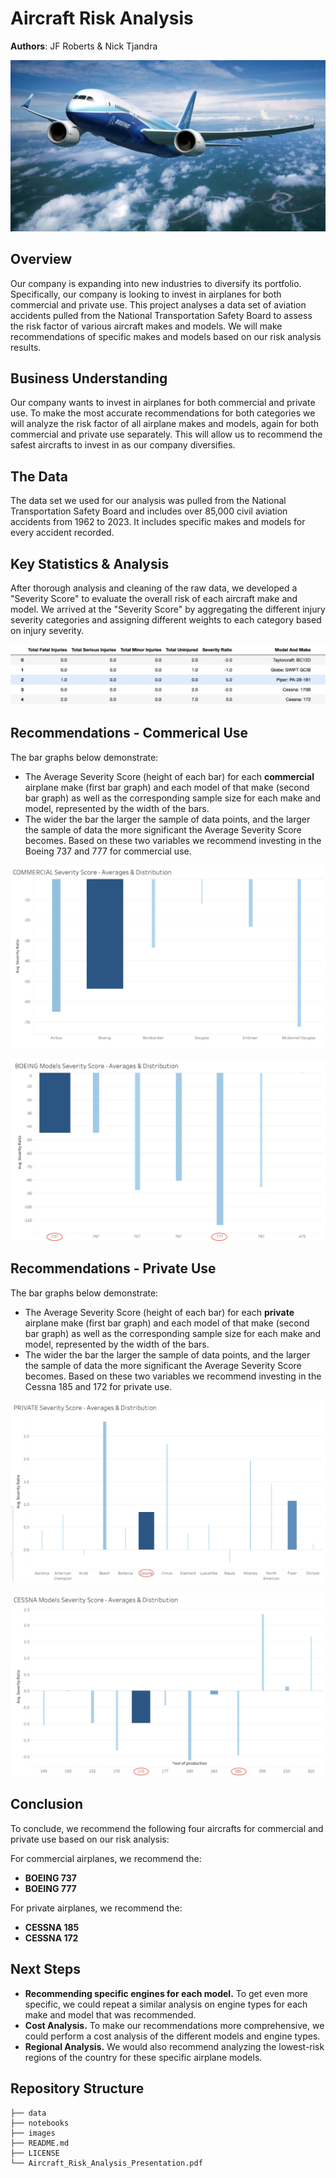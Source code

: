 # Aircraft Risk Analysis

**Authors**: JF Roberts & Nick Tjandra

![img](images/Airplane.png)

## Overview

Our company is expanding into new industries to diversify its portfolio. Specifically, our company is looking to invest in airplanes for both commercial and private use. This project analyses a data set of aviation accidents pulled from the National Transportation Safety Board to assess the risk factor of various aircraft makes and models. We will make recommendations of specific makes and models based on our risk analysis results.

## Business Understanding

Our company wants to invest in airplanes for both commercial and private use. To make the most accurate recommendations for both categories we will analyze the risk factor of all airplane makes and models, again for both commercial and private use separately. This will allow us to recommend the safest aircrafts to invest in as our company diversifies.

## The Data 

The data set we used for our analysis was pulled from the National Transportation Safety Board and includes over 85,000 civil aviation accidents from 1962 to 2023. It includes specific makes and models for every accident recorded.

## Key Statistics & Analysis

After thorough analysis and cleaning of the raw data, we developed a "Severity Score" to evaluate the overall risk of each aircraft make and model. We arrived at the "Severity Score" by aggregating the different injury severity categories and assigning different weights to each category based on injury severity.

![img](images/SevScoreTable.png)

## Recommendations - Commerical Use

The bar graphs below demonstrate: 
- The Average Severity Score (height of each bar) for each **commercial** airplane make (first bar graph) and each model of that make (second bar graph) as well as the corresponding sample size for each make and model, represented by the width of the bars. 
- The wider the bar the larger the sample of data points, and the larger the sample of data the more significant the Average Severity Score becomes. Based on these two variables we recommend investing in the Boeing 737 and 777 for commercial use.

![img](images/CommSevScore.png) 

![img](images/BoeingSevScore.png)  

## Recommendations - Private Use

The bar graphs below demonstrate: 
- The Average Severity Score (height of each bar) for each **private** airplane make (first bar graph) and each model of that make (second bar graph) as well as the corresponding sample size for each make and model, represented by the width of the bars. 
- The wider the bar the larger the sample of data points, and the larger the sample of data the more significant the Average Severity Score becomes. Based on these two variables we recommend investing in the Cessna 185 and 172 for private use.

![img](images/PrivSevScore.png) 

![img](images/CessnaSevScore.png)

## Conclusion

To conclude, we recommend the following four aircrafts for commercial and private use based on our risk analysis:

For commercial airplanes, we recommend the:
- **BOEING 737**
- **BOEING 777**

For private airplanes, we recommend the:
- **CESSNA 185**
- **CESSNA 172**

## Next Steps

- **Recommending specific engines for each model.** To get even more specific, we could repeat a similar analysis on engine types for each make and model that was recommended.
- **Cost Analysis.** To make our recommendations more comprehensive, we could perform a cost analysis of the different models and engine types.
- **Regional Analysis.** We would also recommend analyzing the lowest-risk regions of the country for these specific airplane models.

## Repository Structure

```
├── data
├── notebooks
├── images
├── README.md
├── LICENSE
└── Aircraft_Risk_Analysis_Presentation.pdf
```
